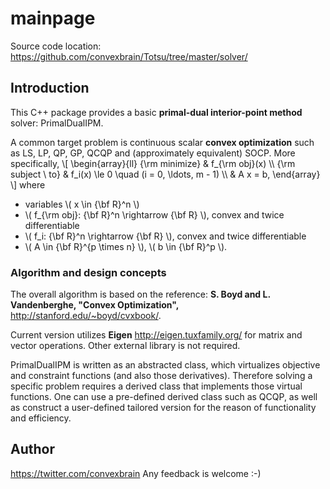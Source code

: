 # mainpage

Source code location: https://github.com/convexbrain/Totsu/tree/master/solver/

## Introduction

This C++ package provides a basic **primal-dual interior-point method** solver: PrimalDualIPM.

A common target problem is continuous scalar **convex optimization** such as
LS, LP, QP, GP, QCQP and (approximately equivalent) SOCP.
More specifically,
\\[
\\begin{array}{ll}
{\\rm minimize} & f_{\\rm obj}(x) \\\\
{\\rm subject \\ to} & f_i(x) \\le 0 \\quad (i = 0, \\ldots, m - 1) \\\\
& A x = b,
\\end{array}
\\]
where
* variables \\( x \\in {\\bf R}^n \\)
* \\( f_{\\rm obj}: {\\bf R}^n \\rightarrow {\\bf R} \\), convex and twice differentiable
* \\( f_i: {\\bf R}^n \\rightarrow {\\bf R} \\), convex and twice differentiable
* \\( A \\in {\\bf R}^{p \\times n} \\), \\( b \\in {\\bf R}^p \\).

### Algorithm and design concepts

The overall algorithm is based on the reference:
**S. Boyd and L. Vandenberghe, "Convex Optimization",** http://stanford.edu/~boyd/cvxbook/.

Current version utilizes **Eigen** http://eigen.tuxfamily.org/ for matrix and vector operations.
Other external library is not required.

PrimalDualIPM is written as an abstracted class,
which virtualizes objective and constraint functions (and also those derivatives).
Therefore solving a specific problem requires a derived class that implements those virtual functions.
One can use a pre-defined derived class such as QCQP,
as well as construct a user-defined tailored version for the reason of functionality and efficiency.

## Author

https://twitter.com/convexbrain Any feedback is welcome :-)
